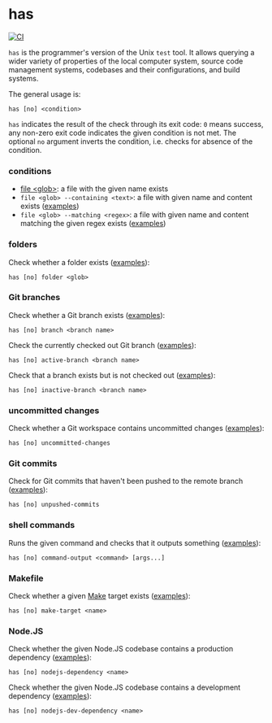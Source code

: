 # has

[![CI](https://github.com/kevgo/has/actions/workflows/ci.yml/badge.svg)](https://github.com/kevgo/has/actions/workflows/ci.yml)

`has` is the programmer's version of the Unix `test` tool. It
allows querying a wider variety of properties of the local computer system, source
code management systems, codebases and their configurations, and build systems.

The general usage is:

```
has [no] <condition>
```

`has` indicates the result of the check through its exit code: `0` means
success, any non-zero exit code indicates the given condition is not met. The
optional `no` argument inverts the condition, i.e. checks for absence of the
condition.

### conditions

- [file &lt;glob&gt;](features/file-name.feature): a file with the given name exists
- `file <glob> --containing <text>`: a file with given name and content exists ([examples](features/file-content.feature))
- `file <glob> --matching <regex>`: a file with given name and content matching the given regex exists ([examples](features/file-content-regex.feature))

### folders

Check whether a folder exists ([examples](features/folder.feature)):

```
has [no] folder <glob>
```

### Git branches

Check whether a Git branch exists ([examples](features/git-branch.feature)):

```
has [no] branch <branch name>
```

Check the currently checked out Git branch
([examples](features/git-branch-active.feature)):

```
has [no] active-branch <branch name>
```

Check that a branch exists but is not checked out
([examples](features/git-branch-inactive.feature)):

```
has [no] inactive-branch <branch name>
```

### uncommitted changes

Check whether a Git workspace contains uncommitted changes
([examples](features/uncommitted-changes.feature)):

```
has [no] uncommitted-changes
```

### Git commits

Check for Git commits that haven't been pushed to the remote branch
([examples](features/unpushed-commits.feature)):

```
has [no] unpushed-commits
```

### shell commands

Runs the given command and checks that it outputs something
([examples](features/command-output.feature)):

```
has [no] command-output <command> [args...]
```

### Makefile

Check whether a given [Make](https://www.gnu.org/software/make) target exists
([examples](features/make-target.feature)):

```
has [no] make-target <name>
```

### Node.JS

Check whether the given Node.JS codebase contains a production dependency
([examples](features/node-dependency.feature)):

```
has [no] nodejs-dependency <name>
```

Check whether the given Node.JS codebase contains a development dependency
([examples](features/node-dependency.feature)):

```
has [no] nodejs-dev-dependency <name>
```
